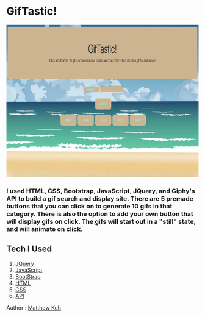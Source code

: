 # GifTastic!

<img src="assets/images/screenshot.png" width=600 height=400>

### I used HTML, CSS, Bootstrap, JavaScript, JQuery, and Giphy's API to build a gif search and display site.  There are 5 premade buttons that you can click on to generate 10 gifs in that category.  There is also the option to add your own button that will display gifs on click.  The gifs will start out in a "still" state, and will animate on click.

## Tech I Used

1. [JQuery](https://www.w3schools.com/jquery/jquery_intro.asp)
2. [JavaScript](https://www.w3schools.com/js/js_intro.asp)
3. [BootStrap](https://getbootstrap.com/docs/4.3/getting-started/introduction/) 
4. [HTML](https://www.w3schools.com/html/html_intro.asp)
5. [CSS](https://www.w3schools.com/html/html_css.asp)
6. [API](https://en.wikipedia.org/wiki/Application_programming_interface)

Author : [Matthew Kuh](https://github.com/matkuh)